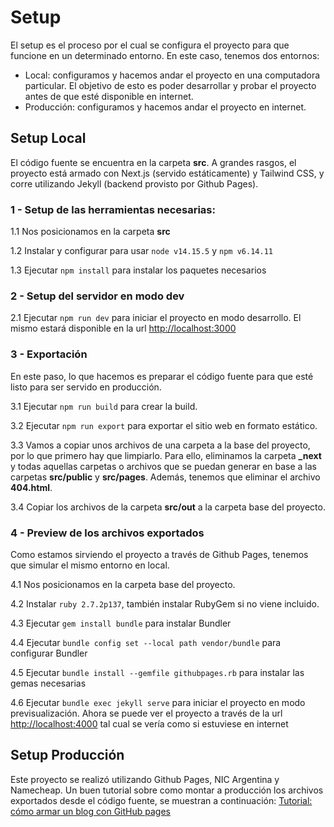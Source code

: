 # Setup

El setup es el proceso por el cual se configura el proyecto para que funcione en un determinado entorno.
En este caso, tenemos dos entornos:
- Local: configuramos y hacemos andar el proyecto en una computadora particular.
    El objetivo de esto es poder desarrollar y probar el proyecto antes de que esté disponible en internet.
- Producción: configuramos y hacemos andar el proyecto en internet.

## Setup Local

El código fuente se encuentra en la carpeta **src**.
A grandes rasgos, el proyecto está armado con Next.js (servido estáticamente) y Tailwind CSS, y corre utilizando Jekyll (backend provisto por Github Pages).

### 1 - Setup de las herramientas necesarias:

1.1 Nos posicionamos en la carpeta **src**

1.2 Instalar y configurar para usar `node v14.15.5` y `npm v6.14.11`

1.3 Ejecutar `npm install` para instalar los paquetes necesarios

### 2 - Setup del servidor en modo dev

2.1 Ejecutar `npm run dev` para iniciar el proyecto en modo desarrollo. El mismo estará disponible en la url [http://localhost:3000](http://localhost:3000)

### 3 - Exportación

En este paso, lo que hacemos es preparar el código fuente para que esté listo para ser servido en producción.

3.1 Ejecutar `npm run build` para crear la build.

3.2 Ejecutar `npm run export` para exportar el sitio web en formato estático.

3.3 Vamos a copiar unos archivos de una carpeta a la base del proyecto, por lo que primero hay que limpiarlo.
    Para ello, eliminamos la carpeta **_next** y todas aquellas carpetas o archivos que se puedan generar en base a las carpetas **src/public** y **src/pages**.
    Además, tenemos que eliminar el archivo **404.html**.

3.4 Copiar los archivos de la carpeta **src/out** a la carpeta base del proyecto.

### 4 - Preview de los archivos exportados

Como estamos sirviendo el proyecto a través de Github Pages, tenemos que simular el mismo entorno en local.

4.1 Nos posicionamos en la carpeta base del proyecto.

4.2 Instalar `ruby 2.7.2p137`, también instalar RubyGem si no viene incluido.

4.3 Ejecutar `gem install bundle` para instalar Bundler

4.4 Ejecutar `bundle config set --local path vendor/bundle` para configurar Bundler

4.5 Ejecutar `bundle install --gemfile githubpages.rb` para instalar las gemas necesarias

4.6 Ejecutar `bundle exec jekyll serve` para iniciar el proyecto en modo previsualización. Ahora se puede ver el proyecto a través de la url [http://localhost:4000](http://localhost:4000) tal cual se vería como si estuviese en internet

## Setup Producción

Este proyecto se realizó utilizando Github Pages, NIC Argentina y Namecheap.
Un buen tutorial sobre como montar a producción los archivos exportados desde el código fuente, se muestran a continuación:
[Tutorial: cómo armar un blog con GitHub pages](https://curiosidadesespaciales.ar/2020/09/21/Tutorial-blog-2/)

